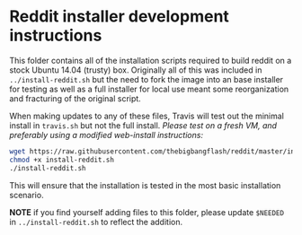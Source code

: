 # Reddit installer development instructions

This folder contains all of the installation scripts required to build reddit on a stock Ubuntu 14.04 (trusty) box.  Originally all of this was included in `../install-reddit.sh` but the need to fork the image into an base installer for testing as well as a full installer for local use meant some reorganization and fracturing of the original script.

When making updates to any of these files, Travis will test out the minimal install in `travis.sh` but not the full install.  *Please test on a fresh VM, and preferably using a modified web-install instructions:*

```bash
wget https://raw.githubusercontent.com/thebigbangflash/reddit/master/install-reddit.sh
chmod +x install-reddit.sh
./install-reddit.sh
```

This will ensure that the installation is tested in the most basic installation scenario.

**NOTE** if you find yourself adding files to this folder, please update `$NEEDED` in `../install-reddit.sh` to reflect the addition.  
